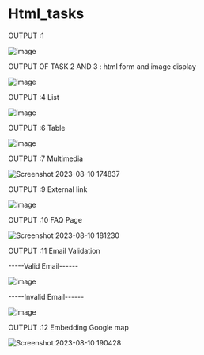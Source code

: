 # Html_tasks
OUTPUT :1

![image](https://github.com/komalgoswami777/Html_tasks/assets/105383044/ec18fbc7-292c-443b-b98f-c2908cabf505)

OUTPUT OF TASK 2 AND 3 : html form and image display

![image](https://github.com/komalgoswami777/Html_tasks/assets/105383044/bdb43f7b-e844-4c38-b7d8-ad323eae2218)

OUTPUT :4 List 

![image](https://github.com/komalgoswami777/Html_tasks/assets/105383044/831dd5b1-4562-41aa-983a-b1d929693187)

OUTPUT :6 Table

![image](https://github.com/komalgoswami777/Html_tasks/assets/105383044/677d2917-0e0c-4cda-9a69-6604da62abf1)

OUTPUT :7 Multimedia

![Screenshot 2023-08-10 174837](https://github.com/komalgoswami777/Html_tasks/assets/105383044/91ad8283-6a8e-4eac-b4b5-2e7579431625)

OUTPUT :9 External link

![image](https://github.com/komalgoswami777/Html_tasks/assets/105383044/476fdc49-a885-4166-9097-d1da59b3b87b)

OUTPUT :10 FAQ Page

![Screenshot 2023-08-10 181230](https://github.com/komalgoswami777/Html_tasks/assets/105383044/0fac5ce1-af03-453f-b6ac-55c677822975)

OUTPUT :11 Email Validation

-----Valid Email------

![image](https://github.com/komalgoswami777/Html_tasks/assets/105383044/aa07e7b1-3440-4ce1-ab2c-565c2ac2fd0d)

-----Invalid Email------

![image](https://github.com/komalgoswami777/Html_tasks/assets/105383044/138c29a2-0ccb-4047-8a8d-e99f7958118c)

OUTPUT :12 Embedding Google map

![Screenshot 2023-08-10 190428](https://github.com/komalgoswami777/Html_tasks/assets/105383044/941fbb9c-2768-497c-b118-7f20a543a136)



